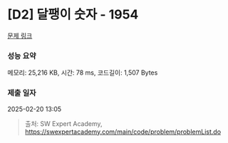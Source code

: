 # [D2] 달팽이 숫자 - 1954 

[문제 링크](https://swexpertacademy.com/main/code/problem/problemDetail.do?contestProbId=AV5PobmqAPoDFAUq) 

### 성능 요약

메모리: 25,216 KB, 시간: 78 ms, 코드길이: 1,507 Bytes

### 제출 일자

2025-02-20 13:05



> 출처: SW Expert Academy, https://swexpertacademy.com/main/code/problem/problemList.do